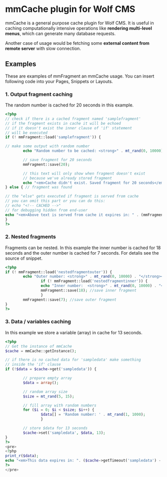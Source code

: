 mmCache plugin for Wolf CMS
==============

mmCache is a general purpose cache plugin for Wolf CMS. It is useful in caching computationally intensive operations like **rendering multi-level menus**, which can generate many database requests.

Another case of usage would be fetching some **external content from remote server** with slow connection.


Examples
--------

These are examples of mmFragment an mmCache usage. You can insert following
code into your Pages, Snippets or Layouts.

### 1. Output fragment caching

The random number is cached for 20 seconds in this example.

``` php
<?php
// check if there is a cached fragment named 'samplefragment'
// if the fragment exists in cache it will be echoed
// if it doesn't exist the inner clause of 'if' statement
// will be executed
if (! mmFragment::load('samplefragment')) {

// make some output with random number
        echo "Random number to be cached: <strong>" . mt_rand(0, 10000) . "</strong><br/>";

        // save fragment for 20 seconds
        mmFragment::save(20);

        // this text will only show when fragment doesn't exist
        // because we've already stored fragment
        echo "<em>Cache didn't exist. Saved fragment for 20 seconds</em>";
} else { // fragment was found

// the "else" gets executed if fragment is served from cache
// you can omit this part or you can do this: 
// echo "<!-- CACHED -->"
// for debugging hidden from end-user
echo "<em>Above text is served from cache it expires in: " . (mmFragment::getTimeout('samplefragment') - time()) . " seconds</em>";
}
?>
```

### 2. Nested fragments

Fragments can be nested. In this example the inner number
is cached for 18 seconds and the outer number is cached for
7 seconds. For detalis see the source of snippet.

``` php
<?php
if (! mmFragment::load('nestedfragmentouter')) {
        echo "Outer number: <strong>" . mt_rand(0, 10000) . "</strong><br/>";
                if (! mmFragment::load('nestedfragmentinner')) {
                echo "Inner number:  <strong>" . mt_rand(0, 10000) . "</strong><br/>";
                mmFragment::save(18); //save inner fragment
                }
        mmFragment::save(7); //save outer fragment
}
?>
```


### 3. Data / variables caching
In this example we store a variable (array) in cache for 13 seconds.

``` php
<?php
// Get the instance of mmCache
$cache = mmCache::getInstance();

// if there is no cached data for 'sampledata' make something
// inside the 'if' clause
if (!$data = $cache->get('sampledata')) {

        // prepare empty array
        $data = array();

        // random array size
        $size = mt_rand(5, 15);

        // fill array with random numbers
        for ($i = 0; $i < $size; $i++) {
                $data[] = 'Random number: ' . mt_rand(1, 1000);
                }

        // store $data for 13 seconds
        $cache->set('sampledata', $data, 13);
}
?>
<pre>
<?php 
print_r($data); 
echo "<em>This data expires in: ". ($cache->getTimeout('sampledata') - time()) . " seconds</em>";
?>
</pre>
```